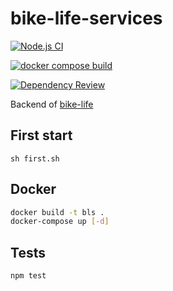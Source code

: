 # bike-life-services

[![Node.js CI](https://github.com/1-irdA/bike-life-services/actions/workflows/node.js.yml/badge.svg)](https://github.com/1-irdA/bike-life-services/actions/workflows/node.js.yml)

[![docker compose build](https://github.com/1-irdA/bike-life-services/actions/workflows/docker-image.yml/badge.svg)](https://github.com/1-irdA/bike-life-services/actions/workflows/docker-image.yml)

[![Dependency Review](https://github.com/1-irdA/bike-life-services/actions/workflows/dependency-review.yml/badge.svg)](https://github.com/1-irdA/bike-life-services/actions/workflows/dependency-review.yml)

Backend of [bike-life](https://github.com/1-irdA/bike-life)    

## First start

```
sh first.sh
```

## Docker     

```sh
docker build -t bls .
docker-compose up [-d]
```

## Tests

```sh
npm test
```
